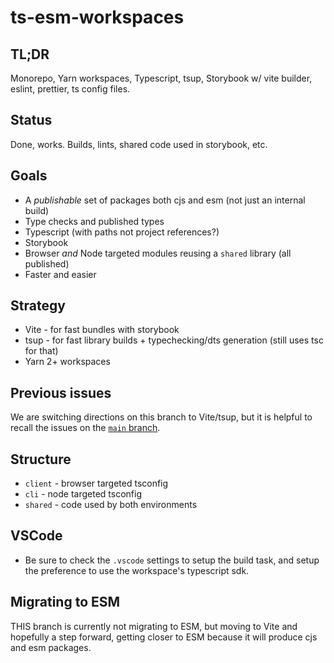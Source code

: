 # ts-esm-workspaces

## TL;DR

Monorepo, Yarn workspaces, Typescript, tsup, Storybook w/ vite builder, eslint, prettier, ts config files.

## Status

Done, works. Builds, lints, shared code used in storybook, etc.

## Goals

- A _publishable_ set of packages both cjs and esm (not just an internal build)
- Type checks and published types
- Typescript (with paths not project references?)
- Storybook
- Browser _and_ Node targeted modules reusing a `shared` library (all published)
- Faster and easier

## Strategy

- Vite - for fast bundles with storybook
- tsup - for fast library builds + typechecking/dts generation (still uses tsc for that)
- Yarn 2+ workspaces

## Previous issues

We are switching directions on this branch to Vite/tsup, but it is helpful to recall the issues on the [`main` branch](https://github.com/rosskevin/ts-esm-workspaces).

## Structure

- `client` - browser targeted tsconfig
- `cli` - node targeted tsconfig
- `shared` - code used by both environments

## VSCode

- Be sure to check the `.vscode` settings to setup the build task, and setup the preference to use the workspace's typescript sdk.

## Migrating to ESM

THIS branch is currently not migrating to ESM, but moving to Vite and hopefully a step forward, getting closer to ESM because it will produce cjs and esm packages.
